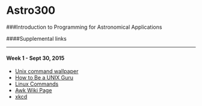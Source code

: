 # Astro300

###Introduction to Programming for Astronomical Applications

####Supplemental links
***

#### Week 1 - Sept 30, 2015

* [Unix command wallpaper](http://www.astro.washington.edu/users/smith/Astro300/Helpful/UNIXwall.png)
* [How to Be a UNIX Guru](http://www.cs.usfca.edu/~parrt/course/601/lectures/unix.util.html)
* [Linux Commands](http://www.linuxdevcenter.com/linux/cmd/) 
* [Awk Wiki Page](http://en.wikipedia.org/wiki/AWK)
* [xkcd](http://xkcd.com/)